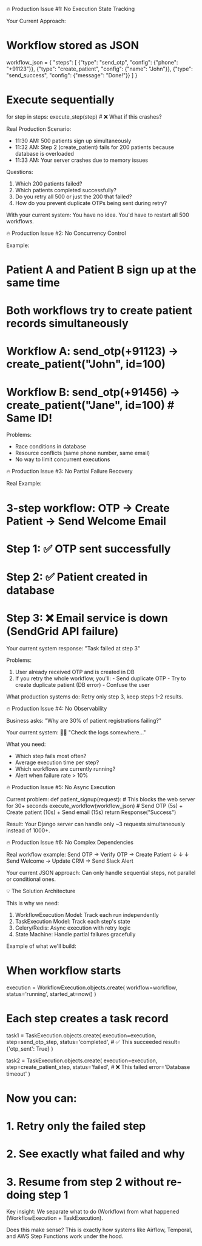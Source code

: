 
  🔥 Production Issue #1: No Execution State Tracking

  Your Current Approach:
  # Workflow stored as JSON
  workflow_json = {
      "steps": [
          {"type": "send_otp", "config": {"phone": "+91123"}},
          {"type": "create_patient", "config": {"name": "John"}},
          {"type": "send_success", "config": {"message": "Done!"}}
      ]
  }

  # Execute sequentially
  for step in steps:
      execute_step(step)  # ❌ What if this crashes?

  Real Production Scenario:
  - 11:30 AM: 500 patients sign up simultaneously
  - 11:32 AM: Step 2 (create_patient) fails for 200 patients because database is overloaded
  - 11:33 AM: Your server crashes due to memory issues

  Questions:
  1. Which 200 patients failed?
  2. Which patients completed successfully?
  3. Do you retry all 500 or just the 200 that failed?
  4. How do you prevent duplicate OTPs being sent during retry?

  With your current system: You have no idea. You'd have to restart all 500 workflows.

  🔥 Production Issue #2: No Concurrency Control

  Example:
  # Patient A and Patient B sign up at the same time
  # Both workflows try to create patient records simultaneously

  # Workflow A: send_otp(+91123) -> create_patient("John", id=100)
  # Workflow B: send_otp(+91456) -> create_patient("Jane", id=100)  # Same ID!

  Problems:
  - Race conditions in database
  - Resource conflicts (same phone number, same email)
  - No way to limit concurrent executions

  🔥 Production Issue #3: No Partial Failure Recovery

  Real Example:
  # 3-step workflow: OTP -> Create Patient -> Send Welcome Email
  # Step 1: ✅ OTP sent successfully
  # Step 2: ✅ Patient created in database  
  # Step 3: ❌ Email service is down (SendGrid API failure)

  Your current system response: "Task failed at step 3"

  Problems:
  1. User already received OTP and is created in DB
  2. If you retry the whole workflow, you'll:
    - Send duplicate OTP
    - Try to create duplicate patient (DB error)
    - Confuse the user

  What production systems do: Retry only step 3, keep steps 1-2 results.

  🔥 Production Issue #4: No Observability

  Business asks: "Why are 30% of patient registrations failing?"

  Your current system: 🤷‍♂️ "Check the logs somewhere..."

  What you need:
  - Which step fails most often?
  - Average execution time per step?
  - Which workflows are currently running?
  - Alert when failure rate > 10%

  🔥 Production Issue #5: No Async Execution

  Current problem:
  def patient_signup(request):
      # This blocks the web server for 30+ seconds
      execute_workflow(workflow_json)  # Send OTP (5s) + Create patient (10s) + Send email (15s)
      return Response("Success")

  Result: Your Django server can handle only ~3 requests simultaneously instead of 1000+.

  🔥 Production Issue #6: No Complex Dependencies

  Real workflow example:
  Send OTP → Verify OTP → Create Patient
      ↓           ↓            ↓
  Send Welcome → Update CRM → Send Slack Alert

  Your current JSON approach: Can only handle sequential steps, not parallel or conditional ones.

  💡 The Solution Architecture

  This is why we need:

  1. WorkflowExecution Model: Track each run independently
  2. TaskExecution Model: Track each step's state
  3. Celery/Redis: Async execution with retry logic
  4. State Machine: Handle partial failures gracefully

  Example of what we'll build:
  # When workflow starts
  execution = WorkflowExecution.objects.create(
      workflow=workflow,
      status='running',
      started_at=now()
  )

  # Each step creates a task record
  task1 = TaskExecution.objects.create(
      execution=execution,
      step=send_otp_step,
      status='completed',  # ✅ This succeeded
      result={'otp_sent': True}
  )

  task2 = TaskExecution.objects.create(
      execution=execution,
      step=create_patient_step,
      status='failed',     # ❌ This failed
      error='Database timeout'
  )

  # Now you can:
  # 1. Retry only the failed step
  # 2. See exactly what failed and why
  # 3. Resume from step 2 without re-doing step 1

  Key insight: We separate what to do (Workflow) from what happened (WorkflowExecution + TaskExecution).

  Does this make sense? This is exactly how systems like Airflow, Temporal, and AWS Step Functions work under the hood.